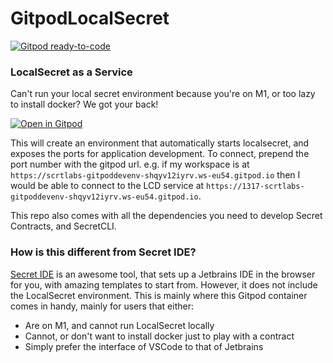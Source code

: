 # GitpodLocalSecret

[![Gitpod ready-to-code](https://img.shields.io/badge/Gitpod-ready--to--code-blue?logo=gitpod)](https://gitpod.io/#https://github.com/scrtlabs/GitpodDevEnv)

### LocalSecret as a Service

Can't run your local secret environment because you're on M1, or too lazy to install docker? We got your back!

[![Open in Gitpod](https://gitpod.io/button/open-in-gitpod.svg)](https://gitpod.io/#https://github.com/scrtlabs/GitpodLocalSecret)

This will create an environment that automatically starts localsecret, and exposes the ports for application development. To connect,
prepend the port number with the gitpod url. e.g. if my workspace is at `https://scrtlabs-gitpoddevenv-shqyv12iyrv.ws-eu54.gitpod.io` then I would be able
to connect to the LCD service at `https://1317-scrtlabs-gitpoddevenv-shqyv12iyrv.ws-eu54.gitpod.io`.

This repo also comes with all the dependencies you need to develop Secret Contracts, and SecretCLI. 

### How is this different from Secret IDE?

[Secret IDE](https://github.com/digiline-io/Secret-IDE-Plugin) is an awesome tool, that sets up a Jetbrains IDE in the browser for you, with amazing templates to start from. However, it does not include the LocalSecret environment. This is mainly where this Gitpod container comes in handy, mainly for users that either:

* Are on M1, and cannot run LocalSecret locally
* Cannot, or don't want to install docker just to play with a contract
* Simply prefer the interface of VSCode to that of Jetbrains
